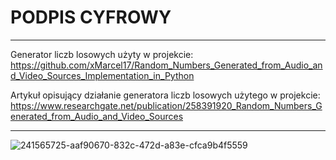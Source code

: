 # PODPIS CYFROWY
____________________________________________________________________________________________________________________________________________________
Generator liczb losowych użyty w projekcie:
https://github.com/xMarcel17/Random_Numbers_Generated_from_Audio_and_Video_Sources_Implementation_in_Python

Artykuł opisujący działanie generatora liczb losowych użytego w projekcie:
https://www.researchgate.net/publication/258391920_Random_Numbers_Generated_from_Audio_and_Video_Sources
____________________________________________________________________________________________________________________________________________________

![241565725-aaf90670-832c-472d-a83e-cfca9b4f5559](https://github.com/xMarcel17/Podpis_Cyfrowy/assets/148289374/8ef70330-7a3d-4f5a-959e-f7735389b8f6)
